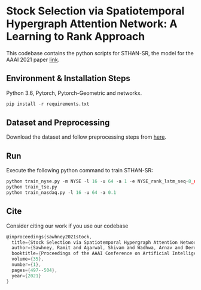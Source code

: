 # Stock Selection via Spatiotemporal Hypergraph Attention Network: A Learning to Rank Approach

This codebase contains the python scripts for STHAN-SR, the model for the AAAI 2021 paper [link](https://ojs.aaai.org/index.php/AAAI/article/view/16127).

## Environment & Installation Steps
Python 3.6, Pytorch, Pytorch-Geometric and networkx.


```python
pip install -r requirements.txt
```

## Dataset and Preprocessing 

Download the dataset and follow preprocessing steps from [here](https://github.com/fulifeng/Temporal_Relational_Stock_Ranking). 


## Run

Execute the following python command to train STHAN-SR: 
```python
python train_nyse.py -m NYSE -l 16 -u 64 -a 1 -e NYSE_rank_lstm_seq-8_unit-32_0.csv.npy 
python train_tse.py
python train_nasdaq.py -l 16 -u 64 -a 0.1
```

## Cite
Consider citing our work if you use our codebase

```c
@inproceedings{sawhney2021stock,
  title={Stock Selection via Spatiotemporal Hypergraph Attention Network: A Learning to Rank Approach},
  author={Sawhney, Ramit and Agarwal, Shivam and Wadhwa, Arnav and Derr, Tyler and Shah, Rajiv Ratn},
  booktitle={Proceedings of the AAAI Conference on Artificial Intelligence},
  volume={35},
  number={1},
  pages={497--504},
  year={2021}
}
```

